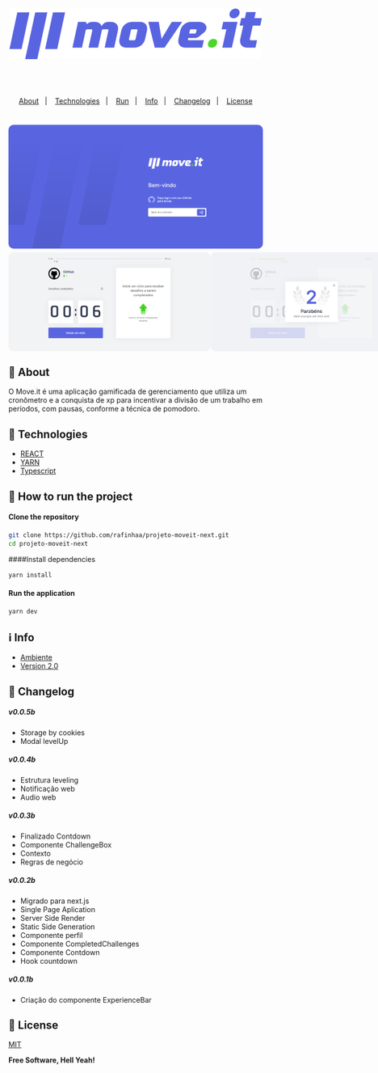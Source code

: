 <h4 align="center">
    <h1 align="center">
      <img alt="move.it" title="move.it" src="/public/logo-full.svg" />
    </h1>
    <br><br>
    <p align="center">
      <a href="#-about">About</a>&nbsp;&nbsp;&nbsp;|&nbsp;&nbsp;&nbsp;
      <a href="#-technologies">Technologies</a>&nbsp;&nbsp;&nbsp;|&nbsp;&nbsp;&nbsp;
      <a href="#-how-to-run-the-project">Run</a>&nbsp;&nbsp;&nbsp;|&nbsp;&nbsp;&nbsp;
      <a href="#-info">Info</a>&nbsp;&nbsp;&nbsp;|&nbsp;&nbsp;&nbsp;
      <a href="#-changelog">Changelog</a>&nbsp;&nbsp;&nbsp;|&nbsp;&nbsp;&nbsp;
      <a href="#-license">License</a>
  </p>
</h4>

<h1 align="center">
  <img width="600" style="border-radius: 10px" height="auto" alt="level.up" title="Level Up" src="docs/images/login-page.png" />
  <div style="display: flex; flex-direction: row;">
    <img width="400" style="border-radius: 10px" height="auto" alt="level.up" title="Level Up" src="docs/images/user-page.png" />
    <img width="400" style="border-radius: 10px" height="auto" alt="level.up" title="Level Up" src="docs/images/level-up-modal.png" />
  <div>
</h1>

## 🔖 About
O Move.it é uma aplicação gamificada de gerenciamento que utiliza um cronômetro e a conquista de xp para incentivar a divisão de um trabalho em períodos, com pausas, conforme a técnica de pomodoro.

## 🚀 Technologies
- [REACT](https://reactjs.org/)
- [YARN](https://yarnpkg.com/)
- [Typescript](https://www.typescriptlang.org/)

## 🏁 How to run the project
#### Clone the repository
```bash
git clone https://github.com/rafinhaa/projeto-moveit-next.git
cd projeto-moveit-next
```

####Install dependencies
```bash
yarn install
```

#### Run the application
```bash
yarn dev
```

## ℹ️ Info
- [Ambiente](https://www.notion.so/Configura-es-do-ambiente-React-76f2963a042f45b9b9b567a2795945b8)
- [Version 2.0](https://www.figma.com/file/QCNZO6CKnlJP7ASSNp67f8/Move.it-2.0-(Copy)?node-id=149854%3A100)

## 📄 Changelog
##### v0.0.5b
- Storage by cookies
- Modal levelUp

##### v0.0.4b
- Estrutura leveling
- Notificação web
- Audio web

##### v0.0.3b
- Finalizado Contdown
- Componente ChallengeBox
- Contexto
- Regras de negócio

##### v0.0.2b
- Migrado para next.js
- Single Page Aplication
- Server Side Render
- Static Side Generation
- Componente perfil
- Componente CompletedChallenges
- Componente Contdown
- Hook countdown 

##### v0.0.1b
- Criação do componente ExperienceBar

## 📝 License

[MIT](LICENSE.txt)

**Free Software, Hell Yeah!**
